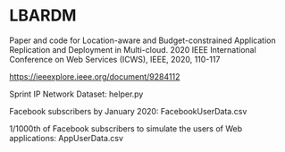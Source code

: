 # LBARDM

Paper and code for Location-aware and Budget-constrained Application Replication and Deployment in Multi-cloud.
2020 IEEE International Conference on Web Services (ICWS), IEEE, 2020, 110-117

https://ieeexplore.ieee.org/document/9284112

Sprint IP Network Dataset: helper.py

Facebook subscribers by January 2020: FacebookUserData.csv

1/1000th of Facebook subscribers to simulate the users of Web applications: AppUserData.csv
